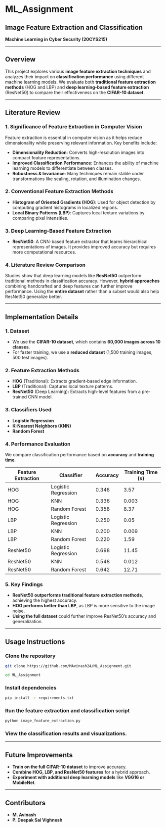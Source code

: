 # ML_Assignment

## Image Feature Extraction and Classification
**Machine Learning in Cyber Security (20CYS215)**  

---

## Overview  
This project explores various **image feature extraction techniques** and analyzes their impact on **classification performance** using different machine learning models. We evaluate both **traditional feature extraction methods** (HOG and LBP) and **deep learning-based feature extraction** (ResNet50) to compare their effectiveness on the **CIFAR-10 dataset**.

---

## Literature Review  
### 1. Significance of Feature Extraction in Computer Vision  
Feature extraction is essential in computer vision as it helps reduce dimensionality while preserving relevant information. Key benefits include:  
- **Dimensionality Reduction**: Converts high-resolution images into compact feature representations.  
- **Improved Classification Performance**: Enhances the ability of machine learning models to differentiate between classes.  
- **Robustness & Invariance**: Many techniques remain stable under transformations like scaling, rotation, and illumination changes.  

### 2. Conventional Feature Extraction Methods  
- **Histogram of Oriented Gradients (HOG)**: Used for object detection by computing gradient histograms in localized regions.  
- **Local Binary Patterns (LBP)**: Captures local texture variations by comparing pixel intensities.  

### 3. Deep Learning-Based Feature Extraction  
- **ResNet50**: A CNN-based feature extractor that learns hierarchical representations of images. It provides improved accuracy but requires more computational resources.  

### 4. Literature Review Comparison  
Studies show that deep learning models like **ResNet50** outperform traditional methods in classification accuracy. However, **hybrid approaches** combining handcrafted and deep features can further improve performance. Using the **entire dataset** rather than a subset would also help ResNet50 generalize better.  

---

## Implementation Details  
### 1. Dataset  
- We use the **CIFAR-10 dataset**, which contains **60,000 images across 10 classes**.  
- For faster training, we use a **reduced dataset** (1,500 training images, 500 test images).  

### 2. Feature Extraction Methods  
- **HOG** (Traditional): Extracts gradient-based edge information.  
- **LBP** (Traditional): Captures local texture patterns.  
- **ResNet50** (Deep Learning): Extracts high-level features from a pre-trained CNN model.  

### 3. Classifiers Used  
- **Logistic Regression**  
- **K-Nearest Neighbors (KNN)**  
- **Random Forest**  

### 4. Performance Evaluation  
We compare classification performance based on **accuracy** and **training time**.  

| Feature Extraction | Classifier           | Accuracy | Training Time (s) |
|-------------------|--------------------|----------|-----------------|
| HOG               | Logistic Regression | 0.348    | 3.57            |
| HOG               | KNN                 | 0.336    | 0.003           |
| HOG               | Random Forest       | 0.358    | 8.37            |
| LBP               | Logistic Regression | 0.250    | 0.05            |
| LBP               | KNN                 | 0.200    | 0.009           |
| LBP               | Random Forest       | 0.220    | 1.59            |
| ResNet50          | Logistic Regression | 0.698    | 11.45           |
| ResNet50          | KNN                 | 0.548    | 0.012           |
| ResNet50          | Random Forest       | 0.642    | 12.71           |

### 5. Key Findings  
- **ResNet50 outperforms traditional feature extraction methods**, achieving the highest accuracy.  
- **HOG performs better than LBP**, as LBP is more sensitive to the image noise.  
- **Using the full dataset** could further improve ResNet50’s accuracy and generalization.  

---

## Usage Instructions  
### Clone the repository  
```bash
git clone https://github.com/MAvinash24/ML_Assignment.git
```
```bash
cd ML_Assignment
```

### Install dependencies  
```bash
pip install -r requirements.txt
```

### Run the feature extraction and classification script  
```bash
python image_feature_extraction.py
```

### View the classification results and visualizations.  

---

## Future Improvements  
- **Train on the full CIFAR-10 dataset** to improve accuracy.  
- **Combine HOG, LBP, and ResNet50 features** for a hybrid approach.  
- **Experiment with additional deep learning models** like **VGG16 or MobileNet**.  

---

## Contributors  
- **M. Avinash**  
- **P. Deepak Sai Vighnesh**  
